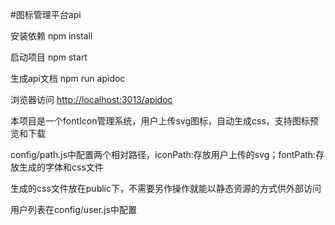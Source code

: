 #图标管理平台api

安装依赖 
npm install

启动项目 npm start

生成api文档 npm run apidoc

浏览器访问 [http://localhost:3013/apidoc](http://localhost:3013/apidoc)

本项目是一个fontIcon管理系统，用户上传svg图标，自动生成css，支持图标预览和下载

config/path.js中配置两个相对路径，iconPath:存放用户上传的svg；fontPath:存放生成的字体和css文件

生成的css文件放在public下，不需要另作操作就能以静态资源的方式供外部访问

用户列表在config/user.js中配置



